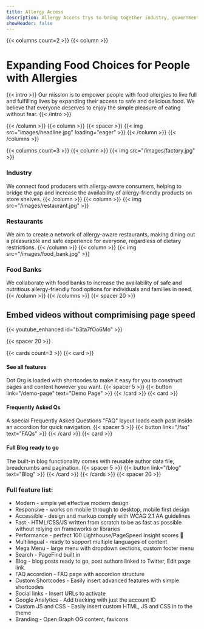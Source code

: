 ```yaml
---
title: Allergy Access
description: Allergy Access trys to bring together industry, government and charities to help open access to more allergy foods. 
showHeader: false
---
```


{{< columns count=2 >}}
{{< column >}}
# Expanding Food Choices for People with Allergies

{{< intro >}}
Our mission is to empower people with food allergies to live full and fulfilling lives by expanding their access to safe and delicious food. We believe that everyone deserves to enjoy the simple pleasure of eating without fear.
{{< /intro >}}

{{< /column >}}
{{< column >}}
{{< spacer >}}
{{< img src="images/headline.jpg" loading="eager" >}}
{{< /column >}}
{{< /columns >}}

{{< columns count=3 >}}
{{< column >}}
{{< img src="/images/factory.jpg" >}}
### Industry
We connect food producers with allergy-aware consumers, helping to bridge the gap and increase the availability of allergy-friendly products on store shelves.
{{< /column >}}
{{< column >}}
{{< img src="/images/restaurant.jpg" >}}
### Restaurants
We aim to create a network of allergy-aware restaurants, making dining out a pleasurable and safe experience for everyone, regardless of dietary restrictions.
{{< /column >}}
{{< column >}}
{{< img src="/images/food_bank.jpg" >}}
### Food Banks
We collaborate with food banks to increase the availability of safe and nutritious allergy-friendly food options for individuals and families in need.
{{< /column >}}
{{< /columns >}}
{{< spacer 20 >}}
## Embed videos without comprimising page speed

{{< youtube_enhanced id="b3ta7fOo6Mo" >}}

{{< spacer 20 >}}

{{< cards count=3 >}}
{{< card >}}
#### See all features
Dot Org is loaded with shortcodes to make it easy for you to construct pages and content however you want.
{{< spacer 5 >}}
{{< button link="/demo-page" text="Demo Page" >}}
{{< /card >}}
{{< card >}}
#### Frequently Asked Qs
A special Frequently Asked Questions "FAQ" layout loads each post inside an accordion for quick navigation.
{{< spacer 5 >}}
{{< button link="/faq" text="FAQs" >}}
{{< /card >}}
{{< card >}}
#### Full Blog ready to go
The built-in blog functionality comes with reusable author data file, breadcrumbs and pagination.
{{< spacer 5 >}}
{{< button link="/blog" text="Blog" >}}
{{< /card >}}
{{< /cards >}}
{{< spacer 20 >}}

### Full feature list:

- Modern - simple yet effective modern design
- Responsive - works on mobile through to desktop, mobile first design
- Accessible - design and markup comply with WCAG 2.1 AA guidelines
- Fast - HTML/CSS/JS written from scratch to be as fast as possible without relying on frameworks or libraries
- Performance - perfect 100 Lighthouse/PageSpeed Insight scores :rocket:
- Multilingual - ready to support multiple languages of content
- Mega Menu - large menu with dropdown sections, custom footer menu
- Search - PageFind built in
- Blog - blog posts ready to go, post authors linked to Twitter, Edit page link.
- FAQ accordion - FAQ page with accordion structure
- Custom Shortcodes - Easily insert advanced features with simple shortcodes
- Social links - Insert URLs to activate
- Google Analytics - Add tracking with just the account ID
- Custom JS and CSS - Easily insert custom HTML, JS and CSS in to the theme
- Branding - Open Graph OG content, favicons
